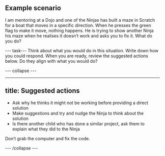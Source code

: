 ## Example scenario

I am mentoring at a Dojo and one of the Ninjas has built a maze in Scratch for a boat that moves in a specific direction. When he presses the green flag to make it move, nothing happens. He is trying to show another Ninja his maze when he realises it doesn’t work and asks you to fix it. What do you do?

--- task---
Think about what you would do in this situation. Write down how you could respond. When you are ready, review the suggested actions below. Do they align with what you would do?

--- collapse ---

---
title: Suggested actions
---

+ Ask why he thinks it might not be working before providing a direct solution
+ Make suggestions and try and nudge the Ninja to think about the solution
+ Is there another child who has done a similar project, ask them to explain what they did to the Ninja

Don’t grab the computer and fix the code.

--- /collapse ---
